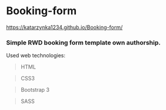 # Booking-form

https://katarzynka1234.github.io/Booking-form/

### Simple RWD booking form template own authorship.

Used web technologies:
> HTML

> CSS3

> Bootstrap 3

> SASS

